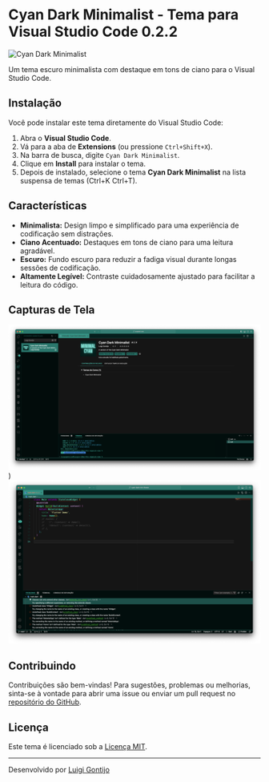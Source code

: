 # Cyan Dark Minimalist - Tema para Visual Studio Code 0.2.2

![Cyan Dark Minimalist](https://link_para_a_imagem.png](https://github.com/gontijol/cyan-minimalist/blob/main/assets/icon.png))

Um tema escuro minimalista com destaque em tons de ciano para o Visual Studio Code.

## Instalação

Você pode instalar este tema diretamente do Visual Studio Code:

1. Abra o **Visual Studio Code**.
2. Vá para a aba de **Extensions** (ou pressione `Ctrl+Shift+X`).
3. Na barra de busca, digite `Cyan Dark Minimalist`.
4. Clique em **Install** para instalar o tema.
5. Depois de instalado, selecione o tema **Cyan Dark Minimalist** na lista suspensa de temas (Ctrl+K Ctrl+T).

## Características

- **Minimalista:** Design limpo e simplificado para uma experiência de codificação sem distrações.
- **Ciano Acentuado:** Destaques em tons de ciano para uma leitura agradável.
- **Escuro:** Fundo escuro para reduzir a fadiga visual durante longas sessões de codificação.
- **Altamente Legível:** Contraste cuidadosamente ajustado para facilitar a leitura do código.

## Capturas de Tela

![Screenshot 1](https://github.com/gontijol/cyan-minimalist/blob/main/assets/screenshot1.png))
![Screenshot 2](https://github.com/gontijol/cyan-minimalist/blob/main/assets/screenshot2.png)

## Contribuindo

Contribuições são bem-vindas! Para sugestões, problemas ou melhorias, sinta-se à vontade para abrir uma issue ou enviar um pull request no [repositório do GitHub](https://github.com/gontijol/cyan-minimalist).

## Licença

Este tema é licenciado sob a [Licença MIT](https://opensource.org/licenses/MIT).

---

Desenvolvido por [Luigi Gontijo](https://linkedin.com/in/luigigontijo)
